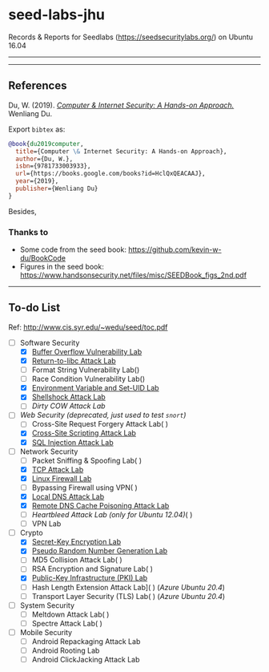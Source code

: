 # seed-labs-jhu
Records & Reports for Seedlabs (https://seedsecuritylabs.org/) on Ubuntu 16.04

---

---

## References

Du, W. (2019). [*Computer & Internet Security: A Hands-on Approach.*](https://www.handsonsecurity.net/) Wenliang Du.

Export `bibtex` as:

```bibtex
@book{du2019computer,
  title={Computer \& Internet Security: A Hands-on Approach},
  author={Du, W.},
  isbn={9781733003933},
  url={https://books.google.com/books?id=HclQxQEACAAJ},
  year={2019},
  publisher={Wenliang Du}
}
```

Besides,

### Thanks to

- Some code from the seed book: https://github.com/kevin-w-du/BookCode
- Figures in the seed book: https://www.handsonsecurity.net/files/misc/SEEDBook_figs_2nd.pdf 

---

## To-do List

Ref: http://www.cis.syr.edu/~wedu/seed/toc.pdf

- [ ] Software Security
    - [x] [Buffer Overflow Vulnerability Lab](./BufferOverflow)
    - [x] [Return-to-libc Attack Lab](./ReturnToLibc)
    - [ ] Format String Vulnerability Lab()
    - [ ] Race Condition Vulnerability Lab()
    - [x] [Environment Variable and Set-UID Lab](./Env-SetUID)
    - [x] [Shellshock Attack Lab](./Shellshock)
    - [ ] *Dirty COW Attack Lab*
- [ ] *Web Security (deprecated, just used to test `snort`)*
    - [ ] Cross-Site Request Forgery Attack Lab( )
    - [x] [Cross-Site Scripting Attack Lab](./Cross-Site-Scripting-Attack)
    - [x] [SQL Injection Attack Lab](./SQL-Injection-Attack)
- [ ] Network Security
    - [ ] Packet Sniffing & Spoofing Lab( )
    - [x] [TCP Attack Lab](./TCP-IP)
    - [x] [Linux Firewall Lab](./Firewall)
    - [ ] Bypassing Firewall using VPN( )
    - [x] [Local DNS Attack Lab](./LocalDNS)
    - [x] [Remote DNS Cache Poisoning Attack Lab](./RemoteDNS)
    - [ ] *Heartbleed Attack Lab (only for Ubuntu 12.04)*( )
    - [ ] VPN Lab
- [ ] Crypto
    - [x]  [Secret-Key Encryption Lab](./Secret-Key-Encryption)
    - [x]  [Pseudo Random Number Generation Lab](./Pseudo-Random-Number-Generation)
    - [ ]  MD5 Collision Attack Lab( )
    - [ ]  RSA Encryption and Signature Lab( )
    - [x]  [Public-Key Infrastructure (PKI) Lab](./PKI)
    - [ ]  Hash Length Extension Attack Lab]( )  (*Azure Ubuntu 20.4*)
    - [ ]  Transport Layer Security (TLS) Lab( ) (*Azure Ubuntu 20.4*)
- [ ] System Security
    - [ ] Meltdown Attack Lab( )
    - [ ] Spectre Attack Lab( )
- [ ] Mobile Security
    - [ ] Android Repackaging Attack Lab
    - [ ] Android Rooting Lab
    - [ ] Android ClickJacking Attack Lab
